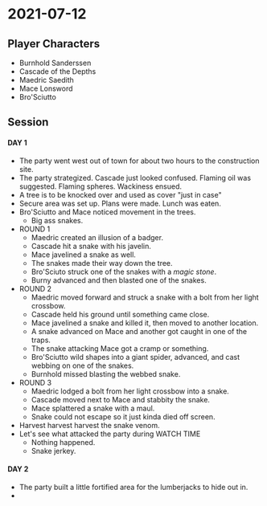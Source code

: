 # 2021-07-12
## Player Characters
* Burnhold Sanderssen
* Cascade of the Depths
* Maedric Saedith
* Mace Lonsword
* Bro'Sciutto
## Session
#### DAY 1
* The party went west out of town for about two hours to the construction site.
* The party strategized. Cascade just looked confused. Flaming oil was suggested. Flaming spheres. Wackiness ensued.
* A tree is to be knocked over and used as cover "just in case"
* Secure area was set up. Plans were made. Lunch was eaten.
* Bro'Sciutto and Mace noticed movement in the trees.
	* Big ass snakes.
* ROUND 1
	* Maedric created an illusion of a badger.
	* Cascade hit a snake with his javelin.
	* Mace javelined a snake as well.
	* The snakes made their way down the tree.
	* Bro'Sciuto struck one of the snakes with a _magic stone_.
	* Burny advanced and then blasted one of the snakes.
* ROUND 2
	* Maedric moved forward and struck a snake with a bolt from her light crossbow.
	* Cascade held his ground until something came close.
	* Mace javelined a snake and killed it, then moved to another location.
	* A snake advanced on Mace and another got caught in one of the traps.
	* The snake attacking Mace got a cramp or something.
	* Bro'Sciutto wild shapes into a giant spider, advanced, and cast webbing on one of the snakes.
	* Burnhold missed blasting the webbed snake.
* ROUND 3
	* Maedric lodged a bolt from her light crossbow into a snake.
	* Cascade moved next to Mace and stabbity the snake.
	* Mace splattered a snake with a maul.
	* Snake could not escape so it just kinda died off screen.
* Harvest harvest harvest the snake venom.
* Let's see what attacked the party during WATCH TIME
	* Nothing happened.
	* Snake jerkey.
#### DAY 2
* The party built a little fortified area for the lumberjacks to hide out in.
* 
<!--stackedit_data:
eyJoaXN0b3J5IjpbNDY4MjYxNzA5LC0xMTMxMDQ1NjIyLDExMD
Y4OTk1MDYsNjc2MzcwMDkyLC02Njg1NzM5MzYsMTYxNTEwNjc3
MSwtMjAzOTQ2MjEyNywtMTE4MDA5NTc5NywtMTk4NzUxMTQxMS
wtNTU2MjMyNzkzLDE5NjM5MjM3MTksMjUzMTY0NjM4XX0=
-->